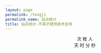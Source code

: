 ```yaml
---
layout: page
permalink: /tongji
permalink_name: 站点统计
title: 站点统计-不蒜子提供技术支持
---
```

<script src='https://cdn.jsdelivr.net/npm/busuanzi@2.3.0' async="async"></script>
<script src="https://cdn.jsdelivr.net/npm/@fortawesome/fontawesome-free@5.15.3/js/all.min.js" async="async"></script>
<body>
  <center>
  <div>
    <i class="fa fa-eye" style="color:#ffffff;"></i><span id="busuanzi_value_page_pv"><i class="fas fa-spinner fa-pulse" style="color:#ffffff;"></i></span>次
    <i class="fa fa-paw" style="color:#ffffff;"></i><span id="busuanzi_value_site_pv"><i class="fas fa-spinner fa-pulse" style="color:#ffffff;"></i></span>枚
    <i class="fa fa-group" style="color:#ffffff;"></i><span id="busuanzi_value_site_uv"><i class="fas fa-spinner fa-pulse" style="color:#ffffff;"></i></span>人
  </div>
    <div>
      <span id="run_time_day">
        <i class="fas fa-spinner fa-pulse"></i>
      </span>天
      <span id="run_time_hour">
        <i class="fas fa-spinner fa-pulse"></i>
      </span>时
      <span id="run_time_minute">
        <i class="fas fa-spinner fa-pulse"></i>
      </span>分
      <span id="run_time_second">
        <i class="fas fa-spinner fa-pulse"></i>
      </span>秒
      <script>
         setInterval(function (d,h,m,s,b) {
           function setzero(i) {
             return i < 10 ? "0" + i : i;
         }
         let BirthDay = new Date(b);
         let today = new Date();
         let timeold = (today.getTime() - BirthDay.getTime());
         let sectimeold = timeold / 1000;
         let secondsold = Math.floor(sectimeold);
         let msPerDay = 24 * 60 * 60 * 1000;
         let e_daysold = timeold / msPerDay;
         let daysold = Math.floor(e_daysold);
         let e_hrsold = (e_daysold - daysold) * 24;
         let hrsold = Math.floor(e_hrsold);
         let e_minsold = (e_hrsold - hrsold) * 60;
         let minsold = Math.floor((e_hrsold - hrsold) * 60);
         let seconds = Math.floor((e_minsold - minsold) * 60);
         d.textContent = daysold;
         h.textContent = setzero(hrsold);
         m.textContent = setzero(minsold);
         s.textContent = setzero(seconds);
      },
      1000,
      document.getElementById("run_time_day"),
      document.getElementById("run_time_hour"),
      document.getElementById("run_time_minute"),
      document.getElementById("run_time_second"),
      "01/01/2021 00:00:00")
      </script>
    </div>
  </center>
</body>
